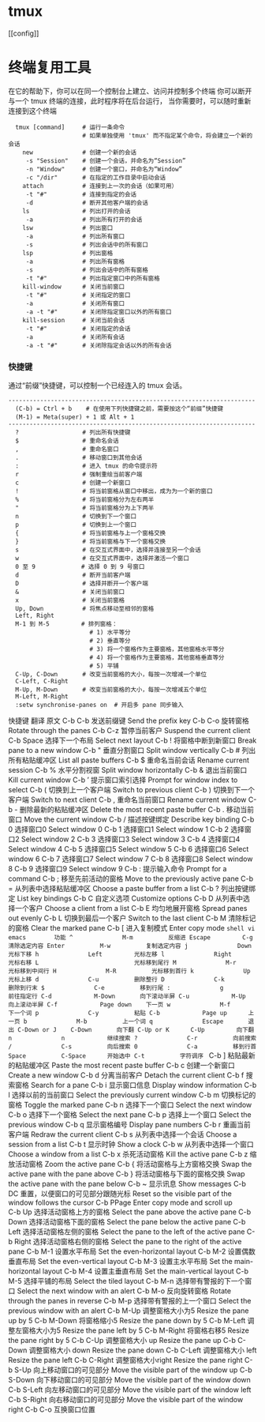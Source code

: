 # tmux

[[config]]

# 终端复用工具
 在它的帮助下，你可以在同一个控制台上建立、访问并控制多个终端
 你可以断开与一个 tmux 终端的连接，此时程序将在后台运行， 当你需要时，可以随时重新连接到这个终端

```
  tmux [command]     # 运行一条命令
                     # 如果单独使用 'tmux' 而不指定某个命令，将会建立一个新的会话
    new              # 创建一个新的会话
     -s "Session"    # 创建一个会话，并命名为“Session”
     -n "Window"     # 创建一个窗口，并命名为“Window”
     -c "/dir"       # 在指定的工作目录中启动会话
    attach           # 连接到上一次的会话（如果可用）
     -t "#"          # 连接到指定的会话
     -d              # 断开其他客户端的会话
    ls               # 列出打开的会话
     -a              # 列出所有打开的会话
    lsw              # 列出窗口
     -a              # 列出所有窗口
     -s              # 列出会话中的所有窗口
    lsp              # 列出窗格
     -a              # 列出所有窗格
     -s              # 列出会话中的所有窗格
     -t "#"          # 列出指定窗口中的所有窗格
    kill-window      # 关闭当前窗口
     -t "#"          # 关闭指定的窗口
     -a              # 关闭所有窗口
     -a -t "#"       # 关闭除指定窗口以外的所有窗口
    kill-session     # 关闭当前会话
     -t "#"          # 关闭指定的会话
     -a              # 关闭所有会话
     -a -t "#"       # 关闭除指定会话以外的所有会话
```


### 快捷键

通过“前缀”快捷键，可以控制一个已经连入的 tmux 会话。

```
----------------------------------------------------------------------
  (C-b) = Ctrl + b    # 在使用下列快捷键之前，需要按这个“前缀”快捷键
  (M-1) = Meta(super) + 1 或 Alt + 1
----------------------------------------------------------------------
  ?                  # 列出所有快捷键
  $                  # 重命名会话
  ,                  # 重命名窗口
  .                  # 移动窗口到其他会话
  :                  # 进入 tmux 的命令提示符
  r                  # 强制重绘当前客户端
  c                  # 创建一个新窗口
  !                  # 将当前窗格从窗口中移出，成为为一个新的窗口
  %                  # 将当前窗格分为左右两半
  "                  # 将当前窗格分为上下两半
  n                  # 切换到下一个窗口
  p                  # 切换到上一个窗口
  {                  # 将当前窗格与上一个窗格交换
  }                  # 将当前窗格与下一个窗格交换
  s                  # 在交互式界面中，选择并连接至另一个会话
  w                  # 在交互式界面中，选择并激活一个窗口
  0 至 9             # 选择 0 到 9 号窗口
  d                  # 断开当前客户端
  D                  # 选择并断开一个客户端
  &                  # 关闭当前窗口
  x                  # 关闭当前窗格
  Up, Down           # 将焦点移动至相邻的窗格
  Left, Right
  M-1 到 M-5         # 排列窗格：
                       # 1) 水平等分
                       # 2) 垂直等分
                       # 3) 将一个窗格作为主要窗格，其他窗格水平等分
                       # 4) 将一个窗格作为主要窗格，其他窗格垂直等分
                       # 5) 平铺
  C-Up, C-Down       # 改变当前窗格的大小，每按一次增减一个单位
  C-Left, C-Right
  M-Up, M-Down       # 改变当前窗格的大小，每按一次增减五个单位
  M-Left, M-Right
  :setw synchronise-panes on  # 开启多 pane 同步输入
```

快捷键	翻译	原文
C-b C-b	发送前缀键	Send the prefix key
C-b C-o	旋转窗格	Rotate through the panes
C-b C-z	暂停当前客户	Suspend the current client
C-b Space	选择下一个布局	Select next layout
C-b !	将窗格中断到新窗口	Break pane to a new window
C-b "	垂直分割窗口	Split window vertically
C-b #	列出所有粘贴缓冲区	List all paste buffers
C-b $	重命名当前会话	Rename current session
C-b %	水平分割视窗	Split window horizontally
C-b &	退出当前窗口	Kill current window
C-b ’	提示窗口索引选择	Prompt for window index to select
C-b (	切换到上一个客户端	Switch to previous client
C-b )	切换到下一个客户端	Switch to next client
C-b ,	重命名当前窗口	Rename current window
C-b -	删除最新的粘贴缓冲区	Delete the most recent paste buffer
C-b .	移动当前窗口	Move the current window
C-b /	描述按键绑定	Describe key binding
C-b 0	选择窗口0	Select window 0
C-b 1	选择窗口1	Select window 1
C-b 2	选择窗口2	Select window 2
C-b 3	选择窗口3	Select window 3
C-b 4	选择窗口4	Select window 4
C-b 5	选择窗口5	Select window 5
C-b 6	选择窗口6	Select window 6
C-b 7	选择窗口7	Select window 7
C-b 8	选择窗口8	Select window 8
C-b 9	选择窗口9	Select window 9
C-b :	提示输入命令	Prompt for a command
C-b ;	移至先前活动的窗格	Move to the previously active pane
C-b =	从列表中选择粘贴缓冲区	Choose a paste buffer from a list
C-b ?	列出按键绑定	List key bindings
C-b C	自定义选项	Customize options
C-b D	从列表中选择一个客户	Choose a client from a list
C-b E	均匀地展开窗格	Spread panes out evenly
C-b L	切换到最后一个客户	Switch to the last client
C-b M	清除标记的窗格	Clear the marked pane
C-b [	进入复制模式	Enter copy mode
    ```shell
        vi             emacs        功能
        ^              M-m          反缩进
        Escape         C-g          清除选定内容
        Enter          M-w          复制选定内容
        j              Down         光标下移
        h              Left         光标左移
        l              Right        光标右移
        L                           光标移到尾行
        M              M-r          光标移到中间行
        H              M-R          光标移到首行
        k              Up           光标上移
        d              C-u          删除整行
        D              C-k          删除到行末
        $              C-e          移到行尾
        :              g            前往指定行
        C-d            M-Down       向下滚动半屏
        C-u            M-Up         向上滚动半屏
        C-f            Page down    下一页
        w              M-f          下一个词
        p              C-y          粘贴
        C-b            Page up      上一页
        b              M-b          上一个词
        q              Escape       退出
        C-Down or J    C-Down       向下翻
        C-Up or K      C-Up         向下翻
        n              n            继续搜索
        ?              C-r          向前搜索
        /              C-s          向后搜索
        0              C-a          移到行首
        Space          C-Space      开始选中
                       C-t          字符调序
    ```
C-b ]	粘贴最新的粘贴缓冲区	Paste the most recent paste buffer
C-b c	创建一个新窗口	Create a new window
C-b d	分离当前客户	Detach the current client
C-b f	搜索窗格	Search for a pane
C-b i	显示窗口信息	Display window information
C-b l	选择以前的当前窗口	Select the previously current window
C-b m	切换标记的窗格	Toggle the marked pane
C-b n	选择下一个窗口	Select the next window
C-b o	选择下一个窗格	Select the next pane
C-b p	选择上一个窗口	Select the previous window
C-b q	显示窗格编号	Display pane numbers
C-b r	重画当前客户端	Redraw the current client
C-b s	从列表中选择一个会话	Choose a session from a list
C-b t	显示时钟	Show a clock
C-b w	从列表中选择一个窗口	Choose a window from a list
C-b x	杀死活动窗格	Kill the active pane
C-b z	缩放活动窗格	Zoom the active pane
C-b {	将活动窗格与上方窗格交换	Swap the active pane with the pane above
C-b }	将活动窗格与下面的窗格交换	Swap the active pane with the pane below
C-b ~	显示讯息	Show messages
C-b DC	重置，以便窗口的可见部分跟随光标	Reset so the visible part of the window follows the cursor
C-b PPage	Enter copy mode and scroll up	
C-b Up	选择活动窗格上方的窗格	Select the pane above the active pane
C-b Down	选择活动窗格下面的窗格	Select the pane below the active pane
C-b Left	选择活动窗格左侧的窗格	Select the pane to the left of the active pane
C-b Right	选择活动窗格右侧的窗格	Select the pane to the right of the active pane
C-b M-1	设置水平布局	Set the even-horizontal layout
C-b M-2	设置偶数垂直布局	Set the even-vertical layout
C-b M-3	设置主水平布局	Set the main-horizontal layout
C-b M-4	设置主垂直布局	Set the main-vertical layout
C-b M-5	选择平铺的布局	Select the tiled layout
C-b M-n	选择带有警报的下一个窗口	Select the next window with an alert
C-b M-o	反向旋转窗格	Rotate through the panes in reverse
C-b M-p	选择带有警报的上一个窗口	Select the previous window with an alert
C-b M-Up	调整窗格大小为5	Resize the pane up by 5
C-b M-Down	将窗格缩小5	Resize the pane down by 5
C-b M-Left	调整左窗格大小为5	Resize the pane left by 5
C-b M-Right	将窗格右移5	Resize the pane right by 5
C-b C-Up	调整窗格大小 up	Resize the pane up
C-b C-Down	调整窗格大小 down	Resize the pane down
C-b C-Left	调整窗格大小 left	Resize the pane left
C-b C-Right	调整窗格大小right	Resize the pane right
C-b S-Up	向上移动窗口的可见部分	Move the visible part of the window up
C-b S-Down	向下移动窗口的可见部分	Move the visible part of the window down
C-b S-Left	向左移动窗口的可见部分	Move the visible part of the window left
C-b S-Right	向右移动窗口的可见部分	Move the visible part of the window right
C-b C-o	互换窗口位置


